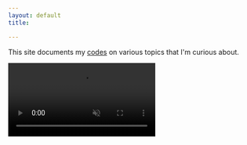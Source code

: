 ```yaml
---
layout: default
title:

---
```


This site documents my [codes](https://github.com/ChuaCheowHuan/) on various topics that I'm curious about.



<video autoplay muted loop id="bgVid">
  <source src="/assets/movie/forest_fog.mp4" type="video/mp4">
</video>
